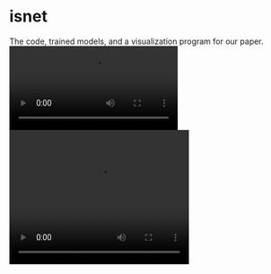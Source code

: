 # isnet
The code, trained models, and a visualization program for our paper.
![Alt Text](https://github.com/JiaWei22/PSInet/blob/main/vis.mp4)
<video width="320" height="240" controls>
  <source src="[URL_TO_YOUR_VIDEO.mp4](https://github.com/JiaWei22/PSInet/blob/main/vis.mp4)" type="video/mp4">
</video>
